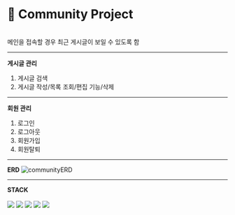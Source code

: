 # 📖 Community Project

<br/>
메인을 접속할 경우 최근 게시글이 보일 수 있도록 함

---
__게시글 관리__
1. 게시글 검색
2. 게시글 작성/목록 조회/편집 기능/삭제

---
__회원 관리__
1. 로그인
2. 로그아웃
3. 회원가입
4. 회원탈퇴

---
__ERD__
![communityERD](https://github.com/user-attachments/assets/6acc1c68-757e-489f-a9f1-82b77293fc53)

---
__STACK__
<br/><br/>
<img src="https://img.shields.io/badge/java-007396?style=for-the-badge&logo=java&logoColor=white">
<img src="https://img.shields.io/badge/mysql-4479A1?style=for-the-badge&logo=mysql&logoColor=white"> 
<img src="https://img.shields.io/badge/springboot-6DB33F?style=for-the-badge&logo=springboot&logoColor=white">
<img src="https://img.shields.io/badge/github-181717?style=for-the-badge&logo=github&logoColor=white">
<img src="https://img.shields.io/badge/gradle-02303A?style=for-the-badge&logo=gradle&logoColor=white">
